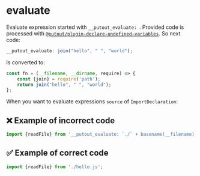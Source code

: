 # evaluate

Evaluate expression started with `__putout_evaluate: `.
Provided code is processed with [`@putout/plugin-declare-undefined-variables`](https://github.com/coderaiser/putout/tree/master/packages/plugin-declare-undefined-variables). So next code:

```js
__putout_evaluate: join("hello", " ", "world");
```

Is converted to:

```js
const fn = (__filename, __dirname, require) => {
    const {join} = require('path');
    return join("hello", " ", "world");
};
```

When you want to evaluate expressions `source` of `ImportDeclaration`:

## ❌ Example of incorrect code

```js
import {readFile} from '__putout_evaluate: `./` + basename(__filename).replace(`.spec.js`, `.js`)';

```

## ✅ Example of correct code

```js
import {readFile} from './hello.js';
```
